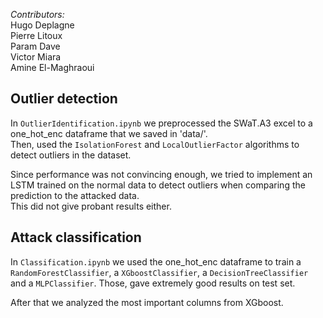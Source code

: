_Contributors:_  
Hugo Deplagne  
Pierre Litoux  
Param Dave  
Victor Miara  
Amine El-Maghraoui  


## Outlier detection

In `OutlierIdentification.ipynb` we preprocessed the SWaT.A3 excel to a one_hot_enc dataframe that we saved in 'data/'.  
Then, used the `IsolationForest` and `LocalOutlierFactor` algorithms to detect outliers in the dataset.  

Since performance was not convincing enough, we tried to implement an LSTM trained on the normal data to detect outliers when comparing the prediction to the attacked data.  
This did not give probant results either.  

## Attack classification

In `Classification.ipynb` we used the one_hot_enc dataframe to train a `RandomForestClassifier`, a `XGboostClassifier`, a `DecisionTreeClassifier` and a `MLPClassifier`. Those, gave extremely good results on test set.  

After that we analyzed the most important columns from XGboost.
